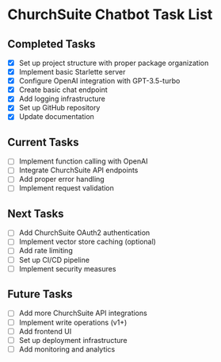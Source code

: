 # ChurchSuite Chatbot Task List

## Completed Tasks
- [x] Set up project structure with proper package organization
- [x] Implement basic Starlette server
- [x] Configure OpenAI integration with GPT-3.5-turbo
- [x] Create basic chat endpoint
- [x] Add logging infrastructure
- [x] Set up GitHub repository
- [x] Update documentation

## Current Tasks
- [ ] Implement function calling with OpenAI
- [ ] Integrate ChurchSuite API endpoints
- [ ] Add proper error handling
- [ ] Implement request validation

## Next Tasks
- [ ] Add ChurchSuite OAuth2 authentication
- [ ] Implement vector store caching (optional)
- [ ] Add rate limiting
- [ ] Set up CI/CD pipeline
- [ ] Implement security measures

## Future Tasks
- [ ] Add more ChurchSuite API integrations
- [ ] Implement write operations (v1+)
- [ ] Add frontend UI
- [ ] Set up deployment infrastructure
- [ ] Add monitoring and analytics